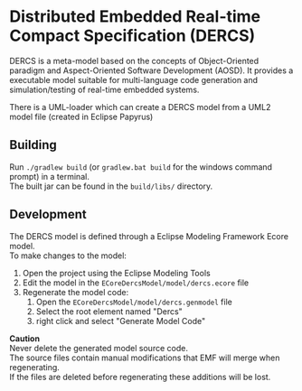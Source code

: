 # Distributed Embedded Real-time Compact Specification (DERCS)
DERCS is a meta-model based on the concepts of Object-Oriented paradigm 
and Aspect-Oriented Software Development (AOSD). 
It provides a executable model suitable for multi-language code generation 
and simulation/testing of real-time embedded systems.

There is a UML-loader which can create a DERCS model from a UML2 model file (created in Eclipse Papyrus)

## Building
Run `./gradlew build` (or `gradlew.bat build` for the windows command prompt) in a terminal.  
The built jar can be found in the `build/libs/` directory.

## Development
The DERCS model is defined through a Eclipse Modeling Framework Ecore model.  
To make changes to the model:
1. Open the project using the Eclipse Modeling Tools
2. Edit the model in the `ECoreDercsModel/model/dercs.ecore` file
3. Regenerate the model code:
    1. Open the `ECoreDercsModel/model/dercs.genmodel` file
    2. Select the root element named "Dercs"
    3. right click and select "Generate Model Code"

**Caution**  
Never delete the generated model source code.  
The source files contain manual modifications that EMF will merge when regenerating.  
If the files are deleted before regenerating these additions will be lost.
